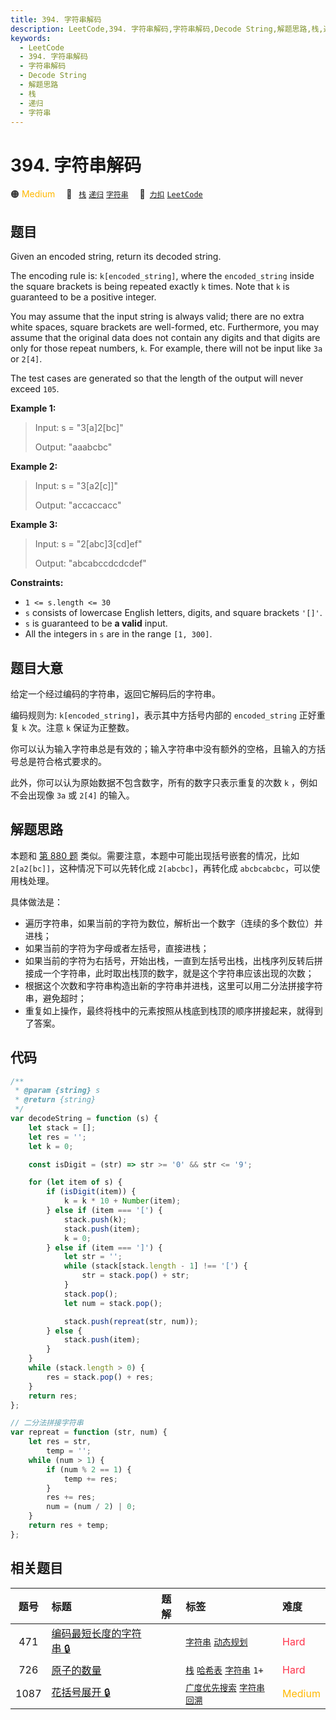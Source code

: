 ```yaml
---
title: 394. 字符串解码
description: LeetCode,394. 字符串解码,字符串解码,Decode String,解题思路,栈,递归,字符串
keywords:
  - LeetCode
  - 394. 字符串解码
  - 字符串解码
  - Decode String
  - 解题思路
  - 栈
  - 递归
  - 字符串
---
```


# 394. 字符串解码

🟠 <font color=#ffb800>Medium</font>&emsp; 🔖&ensp; [`栈`](/tag/stack.md) [`递归`](/tag/recursion.md) [`字符串`](/tag/string.md)&emsp; 🔗&ensp;[`力扣`](https://leetcode.cn/problems/decode-string) [`LeetCode`](https://leetcode.com/problems/decode-string)

## 题目

Given an encoded string, return its decoded string.

The encoding rule is: `k[encoded_string]`, where the `encoded_string` inside
the square brackets is being repeated exactly `k` times. Note that `k` is
guaranteed to be a positive integer.

You may assume that the input string is always valid; there are no extra white
spaces, square brackets are well-formed, etc. Furthermore, you may assume that
the original data does not contain any digits and that digits are only for
those repeat numbers, `k`. For example, there will not be input like `3a` or
`2[4]`.

The test cases are generated so that the length of the output will never
exceed `105`.

**Example 1:**

> Input: s = "3[a]2[bc]"
>
> Output: "aaabcbc"

**Example 2:**

> Input: s = "3[a2[c]]"
>
> Output: "accaccacc"

**Example 3:**

> Input: s = "2[abc]3[cd]ef"
>
> Output: "abcabccdcdcdef"

**Constraints:**

- `1 <= s.length <= 30`
- `s` consists of lowercase English letters, digits, and square brackets `'[]'`.
- `s` is guaranteed to be **a valid** input.
- All the integers in `s` are in the range `[1, 300]`.

## 题目大意

给定一个经过编码的字符串，返回它解码后的字符串。

编码规则为: `k[encoded_string]`，表示其中方括号内部的 `encoded_string` 正好重复 `k` 次。注意 `k` 保证为正整数。

你可以认为输入字符串总是有效的；输入字符串中没有额外的空格，且输入的方括号总是符合格式要求的。

此外，你可以认为原始数据不包含数字，所有的数字只表示重复的次数 `k` ，例如不会出现像 `3a` 或 `2[4]` 的输入。

## 解题思路

本题和 [第 880 题](./0880.md) 类似。需要注意，本题中可能出现括号嵌套的情况，比如 `2[a2[bc]]`，这种情况下可以先转化成 `2[abcbc]`，再转化成 `abcbcabcbc`，可以使用栈处理。

具体做法是：

- 遍历字符串，如果当前的字符为数位，解析出一个数字（连续的多个数位）并进栈；
- 如果当前的字符为字母或者左括号，直接进栈；
- 如果当前的字符为右括号，开始出栈，一直到左括号出栈，出栈序列反转后拼接成一个字符串，此时取出栈顶的数字，就是这个字符串应该出现的次数；
- 根据这个次数和字符串构造出新的字符串并进栈，这里可以用二分法拼接字符串，避免超时；
- 重复如上操作，最终将栈中的元素按照从栈底到栈顶的顺序拼接起来，就得到了答案。

## 代码

```javascript
/**
 * @param {string} s
 * @return {string}
 */
var decodeString = function (s) {
	let stack = [];
	let res = '';
	let k = 0;

	const isDigit = (str) => str >= '0' && str <= '9';

	for (let item of s) {
		if (isDigit(item)) {
			k = k * 10 + Number(item);
		} else if (item === '[') {
			stack.push(k);
			stack.push(item);
			k = 0;
		} else if (item === ']') {
			let str = '';
			while (stack[stack.length - 1] !== '[') {
				str = stack.pop() + str;
			}
			stack.pop();
			let num = stack.pop();

			stack.push(repreat(str, num));
		} else {
			stack.push(item);
		}
	}
	while (stack.length > 0) {
		res = stack.pop() + res;
	}
	return res;
};

// 二分法拼接字符串
var repreat = function (str, num) {
	let res = str,
		temp = '';
	while (num > 1) {
		if (num % 2 == 1) {
			temp += res;
		}
		res += res;
		num = (num / 2) | 0;
	}
	return res + temp;
};
```

## 相关题目

<!-- prettier-ignore -->
| 题号 | 标题 | 题解 | 标签 | 难度 |
| :------: | :------ | :------: | :------ | :------ |
| 471 | [编码最短长度的字符串 🔒](https://leetcode.com/problems/encode-string-with-shortest-length) |  |  [`字符串`](/tag/string.md) [`动态规划`](/tag/dynamic-programming.md) | <font color=#ff334b>Hard</font> |
| 726 | [原子的数量](https://leetcode.com/problems/number-of-atoms) |  |  [`栈`](/tag/stack.md) [`哈希表`](/tag/hash-table.md) [`字符串`](/tag/string.md) `1+` | <font color=#ff334b>Hard</font> |
| 1087 | [花括号展开 🔒](https://leetcode.com/problems/brace-expansion) |  |  [`广度优先搜索`](/tag/breadth-first-search.md) [`字符串`](/tag/string.md) [`回溯`](/tag/backtracking.md) | <font color=#ffb800>Medium</font> |